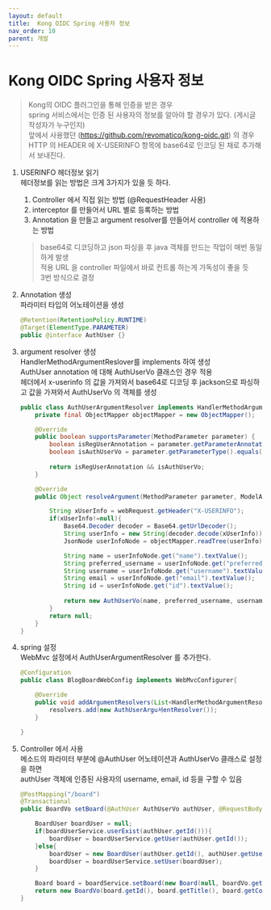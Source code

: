 ```yaml
---
layout: default
title:  Kong OIDC Spring 사용자 정보           
nav_order: 10 
parent: 개발
---
```


# Kong OIDC Spring 사용자 정보       

> Kong의 OIDC 플러그인을 통해 인증을 받은 경우     
> spring 서비스에서는 인증 된 사용자의 정보를 알아야 할 경우가 있다. (게시글 작성자가 누구인지)   
> 앞에서 사용했던 (https://github.com/revomatico/kong-oidc.git) 의 경우    
> HTTP 의 HEADER 에 X-USERINFO 항목에 base64로 인코딩 된 채로 추가해서 보내진다.    

1. USERINFO 헤더정보 읽기   
    헤더정보를 읽는 방법은 크게 3가지가 있을 듯 하다.    
    1. Controller 에서 직접 읽는 방법 (@RequestHeader 사용)    
    2. interceptor 를 만들어서 URL 별로 등록하는 방법   
    3. Annotation 을 만들고 argument resolver를 만들어서 controller 에 적용하는 방법    

    > base64로 디코딩하고 json 파싱을 후 java 객체를 만드는 작업이 매번 동일하게 발생   
    > 적용 URL 을 controller 파일에서 바로 컨트롤 하는게 가독성이 좋을 듯   
    > 3번 방식으로 결정   

2. Annotation 생성   
    파라미터 타입의 어노테이션을 생성   
    ```java
    @Retention(RetentionPolicy.RUNTIME)
    @Target(ElementType.PARAMETER)
    public @interface AuthUser {}
    ```

3. argument resolver 생성   
    HandlerMethodArgumentReslover를 implements 하여 생성   
    AuthUser annotation 에 대해 AuthUserVo 클래스인 경우 적용   
    헤더에서 x-userinfo 의 값을 가져와서 base64로 디코딩 후 jackson으로 파싱하고 값을 가져와서 AuthUserVo 의 객체를 생성   

    ```java
    public class AuthUserArgumentResolver implements HandlerMethodArgumentResolver{
        private final ObjectMapper objectMapper = new ObjectMapper();

        @Override
        public boolean supportsParameter(MethodParameter parameter) {
            boolean isRegUserAnnotation = parameter.getParameterAnnotation(AuthUser.class) != null;
            boolean isAuthUserVo = parameter.getParameterType().equals(AuthUserVo.class);
        
            return isRegUserAnnotation && isAuthUserVo;
        }

        @Override
        public Object resolveArgument(MethodParameter parameter, ModelAndViewContainer mavContainer, NativeWebRequest webRequest, WebDataBinderFactory binderFactory) throws Exception {

            String xUserInfo = webRequest.getHeader("X-USERINFO");
            if(xUserInfo!=null){
                Base64.Decoder decoder = Base64.getUrlDecoder();
                String userInfo = new String(decoder.decode(xUserInfo));
                JsonNode userInfoNode = objectMapper.readTree(userInfo);

                String name = userInfoNode.get("name").textValue();
                String preferred_username = userInfoNode.get("preferred_username").textValue();
                String username = userInfoNode.get("username").textValue();
                String email = userInfoNode.get("email").textValue();
                String id = userInfoNode.get("id").textValue();
                
                return new AuthUserVo(name, preferred_username, username, email, id);
            }
            return null;
        }
    }
    ```

4. spring 설정   
    WebMvc 설정에서 AuthUserArgumentResolver 를 추가한다.    
    ```java
    @Configuration
    public class BlogBoardWebConfig implements WebMvcConfigurer{

        @Override
        public void addArgumentResolvers(List<HandlerMethodArgumentResolver> resolvers){
            resolvers.add(new AuthUserArgu서entResolver());
        }

    }
    ```

5. Controller 에서 사용    
    메소드의 파라미터 부분에 @AuthUser 어노테이션과 AuthUserVo 클래스로 설정을 하면   
    authUser 객체에 인증된 사용자의 username, email, id 등을 구할 수 있음   
    ```java
    @PostMapping("/board")
    @Transactional
    public BoardVo setBoard(@AuthUser AuthUserVo authUser, @RequestBody BoardVo boardVo){

        BoardUser boardUser = null;
        if(boardUserService.userExist(authUser.getId())){
            boardUser = boardUserService.getUser(authUser.getId());
        }else{
            boardUser = new BoardUser(authUser.getId(), authUser.getUsername(), authUser.getName(), authUser.getPreferred_username(), authUser.getEmail());
            boardUser = boardUserService.setUser(boardUser);
        }

        Board board = boardService.setBoard(new Board(null, boardVo.getTitle(), boardVo.getContent(), boardUser));
        return new BoardVo(board.getId(), board.getTitle(), board.getContent(), board.getBoardUser()!=null?board.getBoardUser().getUsername():null);
    }
    ```